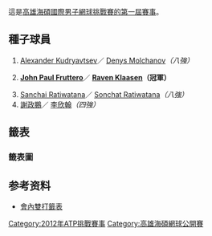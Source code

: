 這是[高雄海碩國際男子網球挑戰賽的第一屆賽事](https://zh.wikipedia.org/wiki/高雄海碩國際男子網球挑戰賽 "wikilink")。

## 種子球員

1.  [Alexander Kudryavtsev](https://zh.wikipedia.org/wiki/:en:Alexander_Kudryavtsev "wikilink")／ [Denys Molchanov](https://zh.wikipedia.org/wiki/:en:Denys_Molchanov "wikilink")*（八強）*

2.  **[John Paul Fruttero](https://zh.wikipedia.org/wiki/:en:John_Paul_Fruttero "wikilink")**／ **[Raven Klaasen](https://zh.wikipedia.org/wiki/:en:Raven_Klaasen "wikilink")（冠軍）**

<!-- end list -->

3.   [Sanchai Ratiwatana](https://zh.wikipedia.org/wiki/:en:Sanchai_Ratiwatana "wikilink")／ [Sonchat Ratiwatana](https://zh.wikipedia.org/wiki/:en:Sonchat_Ratiwatana "wikilink")*（八強）*
4.   [謝政鵬](../Page/謝政鵬.md "wikilink")／ [李欣翰](../Page/李欣翰.md "wikilink")*（四強）*

## 籤表

### 籤表圖

## 参考资料

  - [會內雙打籤表](http://www.atpworldtour.com/posting/2012/6490/mdd.pdf)

[Category:2012年ATP挑戰賽事](https://zh.wikipedia.org/wiki/Category:2012年ATP挑戰賽事 "wikilink") [Category:高雄海碩網球公開賽](https://zh.wikipedia.org/wiki/Category:高雄海碩網球公開賽 "wikilink")